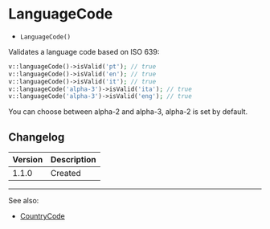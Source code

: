 # LanguageCode

- `LanguageCode()`

Validates a language code based on ISO 639:

```php
v::languageCode()->isValid('pt'); // true
v::languageCode()->isValid('en'); // true
v::languageCode()->isValid('it'); // true
v::languageCode('alpha-3')->isValid('ita'); // true
v::languageCode('alpha-3')->isValid('eng'); // true
```

You can choose between alpha-2 and alpha-3, alpha-2 is set by default.

## Changelog

Version | Description
--------|-------------
  1.1.0 | Created

***
See also:

- [CountryCode](CountryCode.md)
